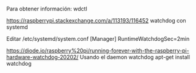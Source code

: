 Para obtener información:
wdctl


https://raspberrypi.stackexchange.com/a/113193/116452
watchdog con systemd

Editar /etc/systemd/system.conf
[Manager]
RuntimeWatchdogSec=2min


https://diode.io/raspberry%20pi/running-forever-with-the-raspberry-pi-hardware-watchdog-20202/
Usando el daemon watchdog
apt-get install watchdog
